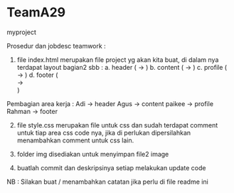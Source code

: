 # TeamA29
myproject

Prosedur dan jobdesc teamwork :

1. file index.html merupakan file project yg akan kita buat, di dalam nya terdapat layout bagian2 sbb :
  a. header ( <heade> -> </header> )
  b. content ( <content> -> </content> )
  c. profile ( <profile> -> </profile> )
  d. footer ( <footer> -> </footer> )
  
  Pembagian area kerja :
  Adi -> header
  Agus -> content
  paikee -> profile
  Rahman -> footer
  
2. file style.css merupakan file untuk css dan sudah terdapat comment untuk tiap area css code nya, 
   jika di perlukan dipersilahkan menambahkan comment untuk css lain.
   
3. folder img disediakan untuk menyimpan file2 image

4. buatlah commit dan deskripsinya setiap melakukan update code

NB : Silakan buat / menambahkan catatan jika perlu di file readme ini


